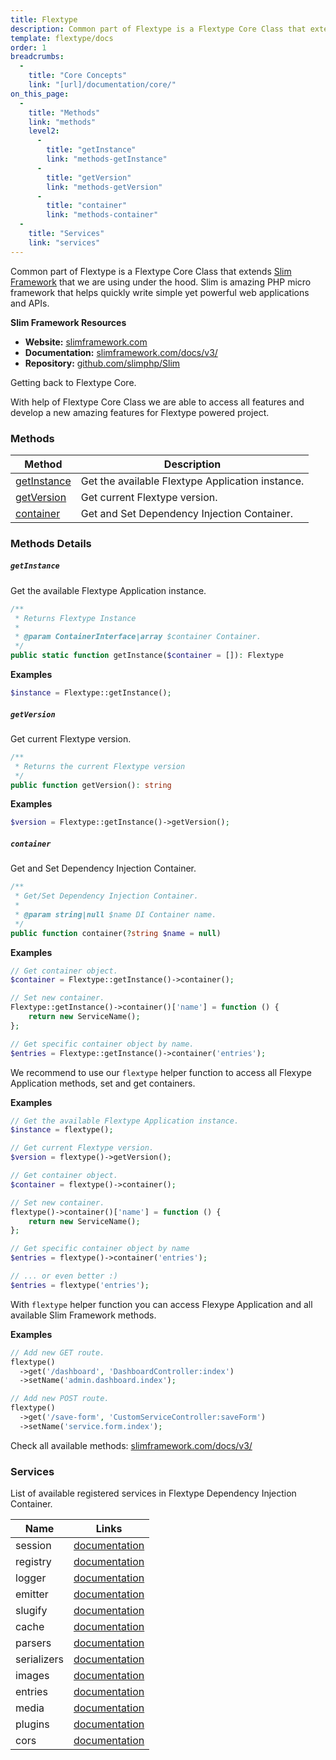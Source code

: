 ```yaml
---
title: Flextype
description: Common part of Flextype is a Flextype Core Class that extends Slim Framework that we are using under the hood. Slim is amazing PHP micro framework that helps quickly write simple yet powerful web applications and APIs.
template: flextype/docs
order: 1
breadcrumbs:
  -
    title: "Core Concepts"
    link: "[url]/documentation/core/"
on_this_page:
  -
    title: "Methods"
    link: "methods"
    level2:
      -
        title: "getInstance"
        link: "methods-getInstance"
      -
        title: "getVersion"
        link: "methods-getVersion"
      -
        title: "container"
        link: "methods-container"
  -
    title: "Services"
    link: "services"
---
```


Common part of Flextype is a Flextype Core Class that extends [Slim Framework](//slimframework.com) that we are using under the hood. Slim is amazing PHP micro framework that helps quickly write simple yet powerful web applications and APIs.

**Slim Framework Resources**
* **Website:** [slimframework.com](//slimframework.com)
* **Documentation:** [slimframework.com/docs/v3/](//slimframework.com/docs/v3/)
* **Repository:** [github.com/slimphp/Slim](//github.com/slimphp/Slim)

Getting back to Flextype Core.

With help of Flextype Core Class we are able to access all features and develop a new amazing features for Flextype powered project.

### <a name="methods"></a> Methods

<table>
    <thead>
        <tr>
            <th>Method</th>
            <th>Description</th>
        </tr>
    </thead>
    <tbody>
        <tr>
            <td><a href="#methods-getInstance">getInstance</a></td>
            <td>Get the available Flextype Application instance.</td>
        </tr>
        <tr>
            <td><a href="#methods-getVersion">getVersion</a></td>
            <td>Get current Flextype version.</td>
        </tr>
        <tr>
            <td><a href="#methods-container">container</a></td>
            <td>Get and Set Dependency Injection Container.</td>
        </tr>
    </tbody>
</table>

### Methods Details

##### <a name="methods-getInstance"></a> `getInstance`

Get the available Flextype Application instance.

```php
/**
 * Returns Flextype Instance
 *
 * @param ContainerInterface|array $container Container.
 */
public static function getInstance($container = []): Flextype
```

**Examples**

```php
$instance = Flextype::getInstance();
```

##### <a name="methods-getVersion"></a> `getVersion`

Get current Flextype version.

```php
/**
 * Returns the current Flextype version
 */
public function getVersion(): string
```

**Examples**

```php
$version = Flextype::getInstance()->getVersion();
```

##### <a name="methods-container"></a> `container`

Get and Set Dependency Injection Container.

```php
/**
 * Get/Set Dependency Injection Container.
 *
 * @param string|null $name DI Container name.
 */
public function container(?string $name = null)
```

**Examples**

```php
// Get container object.
$container = Flextype::getInstance()->container();

// Set new container.
Flextype::getInstance()->container()['name'] = function () {
    return new ServiceName();
};

// Get specific container object by name.
$entries = Flextype::getInstance()->container('entries');
```

We recommend to use our `flextype` helper function to access all Flexype Application methods, set and get containers.

**Examples**

```php
// Get the available Flextype Application instance.
$instance = flextype();

// Get current Flextype version.
$version = flextype()->getVersion();

// Get container object.
$container = flextype()->container();

// Set new container.
flextype()->container()['name'] = function () {
    return new ServiceName();
};

// Get specific container object by name
$entries = flextype()->container('entries');

// ... or even better :)
$entries = flextype('entries');
```

With `flextype` helper function you can access Flexype Application and all available Slim Framework methods.

**Examples**

```php
// Add new GET route.
flextype()
  ->get('/dashboard', 'DashboardController:index')
  ->setName('admin.dashboard.index');

// Add new POST route.
flextype()
  ->get('/save-form', 'CustomServiceController:saveForm')
  ->setName('service.form.index');
```

Check all available methods: [slimframework.com/docs/v3/](//slimframework.com/docs/v3/)

### Services <a name="services"></a>

List of available registered services in Flextype Dependency Injection Container.

<table>
    <thead>
        <tr>
            <th>Name</th>
            <th>Links</th>
        </tr>
    </thead>
    <tbody>
        <tr>
            <td>session</td>
            <td><a href="https://github.com/atomastic/session">documentation</a></td>
        </tr>
        <tr>
            <td>registry</td>
            <td><a href="https://github.com/atomastic/registry">documentation</a></td>
        </tr>
        <tr>
            <td>logger</td>
            <td><a href="https://github.com/Seldaek/monolog">documentation</a></td>
        </tr>
        <tr>
            <td>emitter</td>
            <td><a href="https://event.thephpleague.com">documentation</a></td>
        </tr>
        <tr>
            <td>slugify</td>
            <td><a href="https://github.com/cocur/slugify">documentation</a></td>
        </tr>
        <tr>
            <td>cache</td>
            <td><a href="https://www.phpfastcache.com">documentation</a></td>
        </tr>
        <tr>
            <td>parsers</td>
            <td><a href="[url]/documentation/core/parsers">documentation</a></td>
        </tr>
        <tr>
            <td>serializers</td>
            <td><a href="[url]/documentation/core/serializers">documentation</a></td>
        </tr>
        <tr>
            <td>images</td>
            <td><a href="https://glide.thephpleague.com">documentation</a></td>
        </tr>
        <tr>
            <td>entries</td>
            <td><a href="[url]/documentation/core/entries">documentation</a></td>
        </tr>
        <tr>
            <td>media</td>
            <td><a href="[url]/documentation/core/media">documentation</a></td>
        </tr>
        <tr>
            <td>plugins</td>
            <td><a href="[url]/documentation/core/plugins">documentation</a></td>
        </tr>
        <tr>
            <td>cors</td>
            <td><a href="#">documentation</a></td>
        </tr>
    </tbody>
</table>
